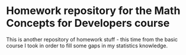# Homework repository for the Math Concepts for Developers course
This is another repository of homework stuff - this time from the basic course I took in order to fill some gaps in my statistics knowledge. 
